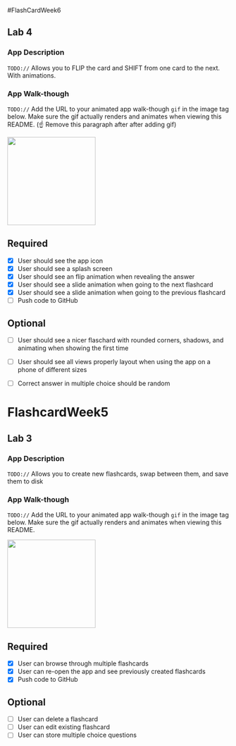 #FlashCardWeek6
## Lab 4

### App Description
`TODO://` Allows you to FLIP the card and SHIFT from one card to the next. With animations.

### App Walk-though
`TODO://` Add the URL to your animated app walk-though `gif` in the image tag below. Make sure the gif actually renders and animates when viewing this README. (☝️ Remove this paragraph after after adding gif)

<img src="YOUR_GIF_URL_HERE" width=200><br>

## Required
- [x] User should see the app icon 
- [x] User should see a splash screen
- [x] User should see an flip animation when revealing the answer
- [x] User should see a slide animation when going to the next flashcard
- [x] User should see a slide animation when going to the previous flashcard
- [ ] Push code to GitHub
## Optional
- [ ] User should see a nicer flaschard with rounded corners, shadows, and animating when showing the first time
- [ ] User should see all views properly layout when using the app on a phone of different sizes
- [ ] Correct answer in multiple choice should be random


# FlashcardWeek5
## Lab 3

### App Description
`TODO://` Allows you to create new flashcards, swap between them, and save them to disk

### App Walk-though
`TODO://` Add the URL to your animated app walk-though `gif` in the image tag below. Make sure the gif actually renders and animates when viewing this README. 

<img src="https://github.com/justingalang/FlashcardWeek5/raw/master/FlashcardWeek5.gif" width=200><br>

## Required
- [x] User can browse through multiple flashcards
- [x] User can re-open the app and see previously created flashcards
- [x] Push code to GitHub
## Optional
- [ ] User can delete a flashcard
- [ ] User can edit existing flashcard
- [ ] User can store multiple choice questions
